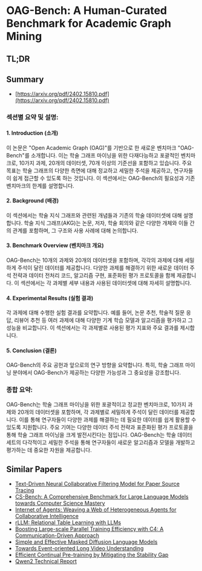 # OAG-Bench: A Human-Curated Benchmark for Academic Graph Mining
## TL;DR
## Summary
- [https://arxiv.org/pdf/2402.15810.pdf](https://arxiv.org/pdf/2402.15810.pdf)

### 섹션별 요약 및 설명:

#### 1. Introduction (소개)
이 논문은 "Open Academic Graph (OAG)"를 기반으로 한 새로운 벤치마크 "OAG-Bench"를 소개합니다. 이는 학술 그래프 마이닝을 위한 다재다능하고 포괄적인 벤치마크로, 10가지 과제, 20개의 데이터셋, 70개 이상의 기준선을 포함하고 있습니다. 주요 목표는 학술 그래프의 다양한 측면에 대해 정교하고 세밀한 주석을 제공하고, 연구자들이 쉽게 접근할 수 있도록 하는 것입니다. 이 섹션에서는 OAG-Bench의 필요성과 기존 벤치마크의 한계를 설명합니다.

#### 2. Background (배경)
이 섹션에서는 학술 지식 그래프와 관련된 개념들과 기존의 학술 데이터셋에 대해 설명합니다. 학술 지식 그래프(AKG)는 논문, 저자, 학술 회의와 같은 다양한 개체와 이들 간의 관계를 포함하며, 그 구조와 사용 사례에 대해 논의합니다.

#### 3. Benchmark Overview (벤치마크 개요)
OAG-Bench는 10개의 과제와 20개의 데이터셋을 포함하며, 각각의 과제에 대해 세밀하게 주석이 달린 데이터를 제공합니다. 다양한 과제를 해결하기 위한 새로운 데이터 주석 전략과 데이터 전처리 코드, 알고리즘 구현, 표준화된 평가 프로토콜을 함께 제공합니다. 이 섹션에서는 각 과제별 세부 내용과 사용된 데이터셋에 대해 자세히 설명합니다.

#### 4. Experimental Results (실험 결과)
각 과제에 대해 수행한 실험 결과를 요약합니다. 예를 들어, 논문 추천, 학술적 질문 응답, 리뷰어 추천 등 여러 과제에 대해 다양한 기계 학습 모델과 알고리즘을 평가하고 그 성능을 비교합니다. 이 섹션에서는 각 과제별로 사용된 평가 지표와 주요 결과를 제시합니다.

#### 5. Conclusion (결론)
OAG-Bench의 주요 공헌과 앞으로의 연구 방향을 요약합니다. 특히, 학술 그래프 마이닝 분야에서 OAG-Bench가 제공하는 다양한 가능성과 그 중요성을 강조합니다.

### 종합 요약:

OAG-Bench는 학술 그래프 마이닝을 위한 포괄적이고 정교한 벤치마크로, 10가지 과제와 20개의 데이터셋을 포함하며, 각 과제별로 세밀하게 주석이 달린 데이터를 제공합니다. 이를 통해 연구자들이 다양한 과제를 해결하는 데 필요한 데이터를 쉽게 활용할 수 있도록 지원합니다. 주요 기여는 다양한 데이터 주석 전략과 표준화된 평가 프로토콜을 통해 학술 그래프 마이닝을 크게 발전시킨다는 점입니다. OAG-Bench는 학술 데이터 세트의 다각적이고 세밀한 주석을 통해 연구자들이 새로운 알고리즘과 모델을 개발하고 평가하는 데 중요한 자원을 제공합니다.

## Similar Papers
- [Text-Driven Neural Collaborative Filtering Model for Paper Source Tracing](2407.17722.md)
- [CS-Bench: A Comprehensive Benchmark for Large Language Models towards Computer Science Mastery](2406.08587.md)
- [Internet of Agents: Weaving a Web of Heterogeneous Agents for Collaborative Intelligence](2407.07061.md)
- [rLLM: Relational Table Learning with LLMs](2407.20157.md)
- [Boosting Large-scale Parallel Training Efficiency with C4: A Communication-Driven Approach](2406.04594.md)
- [Simple and Effective Masked Diffusion Language Models](2406.07524.md)
- [Towards Event-oriented Long Video Understanding](2406.14129.md)
- [Efficient Continual Pre-training by Mitigating the Stability Gap](2406.14833.md)
- [Qwen2 Technical Report](2407.10671.md)

